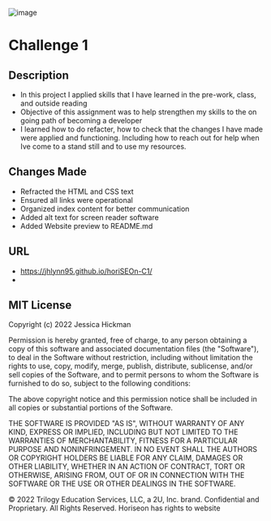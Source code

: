 ![image](https://user-images.githubusercontent.com/24613646/88513122-916e6380-cf9c-11ea-89e4-c93b628fc830.png)

# Challenge 1

## Description

* In this project I applied skills that I have learned in the pre-work, class, and outside reading
* Objective of this assignment was to help strengthen my skills to the on going path of becoming a developer
* I learned how to do refacter, how to check that the changes I have made were applied and functioning. Including how to reach
  out for help when Ive come to a stand still and to use my resources.

## Changes Made
* Refracted the HTML and CSS text
* Ensured all links were operational
* Organized index content for better communication
* Added alt text for screen reader software
* Added Website preview to README.md 

## URL 
* https://jhlynn95.github.io/horiSEOn-C1/
*

## MIT License

Copyright (c) 2022 Jessica Hickman

Permission is hereby granted, free of charge, to any person obtaining a copy
of this software and associated documentation files (the "Software"), to deal
in the Software without restriction, including without limitation the rights
to use, copy, modify, merge, publish, distribute, sublicense, and/or sell
copies of the Software, and to permit persons to whom the Software is
furnished to do so, subject to the following conditions:

The above copyright notice and this permission notice shall be included in all
copies or substantial portions of the Software.

THE SOFTWARE IS PROVIDED "AS IS", WITHOUT WARRANTY OF ANY KIND, EXPRESS OR
IMPLIED, INCLUDING BUT NOT LIMITED TO THE WARRANTIES OF MERCHANTABILITY,
FITNESS FOR A PARTICULAR PURPOSE AND NONINFRINGEMENT. IN NO EVENT SHALL THE
AUTHORS OR COPYRIGHT HOLDERS BE LIABLE FOR ANY CLAIM, DAMAGES OR OTHER
LIABILITY, WHETHER IN AN ACTION OF CONTRACT, TORT OR OTHERWISE, ARISING FROM,
OUT OF OR IN CONNECTION WITH THE SOFTWARE OR THE USE OR OTHER DEALINGS IN THE
SOFTWARE.

© 2022 Trilogy Education Services, LLC, a 2U, Inc. brand. Confidential and Proprietary. All Rights Reserved.
Horiseon has rights to website
